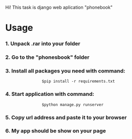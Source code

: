 Hi! This task is django web aplication "phonebook"

# Usage

### 1. Unpack .rar into your folder

### 2. Go to the "phonesbook" folder

### 3. Install all packages you need with command:

					$pip install -r requirements.txt

### 4. Start application with command:

					$python manage.py runserver

### 5. Copy url address and paste it to your browser

### 6. My app should be show on your page 
